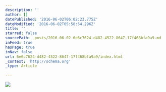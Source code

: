 ```yaml
---
description: ''
author: []
datePublished: '2016-06-02T06:02:23.775Z'
dateModified: '2016-06-02T05:58:54.296Z'
title: ''
starred: false
sourcePath: _posts/2016-06-02-6e6c7624-d482-4522-8647-17f468bfa9a9.md
inFeed: true
hasPage: true
inNav: false
url: 6e6c7624-d482-4522-8647-17f468bfa9a9/index.html
_context: 'http://schema.org'
_type: Article

---
```

![](https://the-grid-user-content.s3-us-west-2.amazonaws.com/4a7807e3-df5d-4dbd-bc35-decfd1f784ae.jpg)